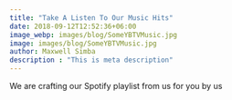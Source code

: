 ```yaml
---
title: "Take A Listen To Our Music Hits"
date: 2018-09-12T12:52:36+06:00
image_webp: images/blog/SomeYBTVMusic.jpg
image: images/blog/SomeYBTVMusic.jpg
author: Maxwell Simba
description : "This is meta description"
---
```


 We are crafting our Spotify playlist from us for you by us